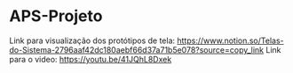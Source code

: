 # APS-Projeto
Link para visualização dos protótipos de tela: https://www.notion.so/Telas-do-Sistema-2796aaf42dc180aebf66d37a71b5e078?source=copy_link
Link para o video: https://youtu.be/41JQhL8Dxek
